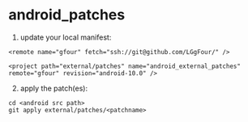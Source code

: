 # android_patches

1. update your local manifest:

~~~
<remote name="gfour" fetch="ssh://git@github.com/LGgFour/" />

<project path="external/patches" name="android_external_patches" remote="gfour" revision="android-10.0" />
~~~

2. apply the patch(es):

~~~
cd <android src path>
git apply external/patches/<patchname>
~~~
